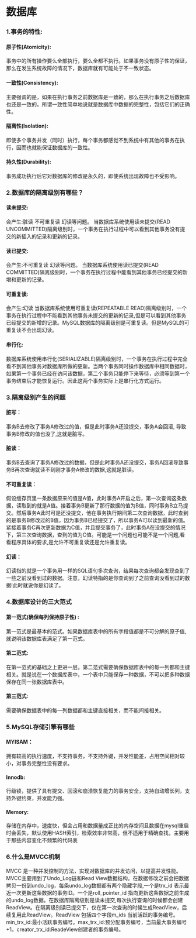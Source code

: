 # 数据库

### 1.事务的特性:

#### 原子性(Atomicity):
事务中的所有操作要么全部执行，要么全都不执行。如果事务没有原子性的保证，那么在发生系统故障的情况下，数据库就有可能处于不一致状态。

#### 一致性(Consistency):
主要强调的是，如果在执行事务之前数据库是一致的，那么在执行事务之后数据库也还是一致的。所谓一致性简单地说就是数据库中数据的完整性，包括它们的正确性。

#### 隔离性(Isolation):
即使多个事务并发（同时）执行，每个事务都感觉不到系统中有其他的事务在执行，因而也就能保证数据库的一致性。

#### 持久性(Durability):
事务成功执行后它对数据库的修改是永久的，即使系统出现故障也不受影响。

### 2.数据库的隔离级别有哪些？

#### 读未提交:
会产生:脏读 不可重复读 幻读等问题。
当数据库系统使用读未提交(READ UNCOMMITTED)隔离级别时，一个事务在执行过程中可以看到其他事务没有提交的新插入的记录和更新的记录。

#### 读已提交:
会产生:不可重复读 幻读等问题。
当数据库系统使用读已提交(READ COMMITTED)隔离级别时，一个事务在执行过程中能看到其他事务已经提交的新增和更新的记录。

#### 可重复读:
会产生:幻读
当数据库系统使用可重复读(REPEATABLE READ)隔离级别时，一个事务在执行过程中不能看到其他事务未提交的更新的记录,但是可以看到其他事务已经提交的新增的记录。MySQL数据库的隔离级别是可重复读。但是MySQL的可重复读不会出现幻读。

#### 串行化:
数据库系统使用串行化(SERIALIZABLE)隔离级别时，一个事务在执行过程中完全看不到其他事务对数据库所做的更新。当两个事务同时操作数据库中相同数据时，如果第一个事务已经在访问该数据，第二个事务只能停下来等待，必须等到第一个事务结束后才能恢复运行。因此这两个事务实际上是串行化方式运行。


### 3.隔离级别产生的问题

#### 脏写：
事务B去修改了事务A修改过的值，但是此时事务A还没提交，事务A会回滚, 导致事务B修改的值也没了,这就是脏写。

#### 脏读：
事务B去查询了事务A修改过的数据，但是此时事务A还没提交，事务A回滚导致事务B再次查询就读不到刚才事务A修改的数据,这就是脏读。

#### 不可重复读：
假设缓存页里一条数据原来的值是A值，此时事务A开启之后，第一次查询这条数据，读取到的就是A值。接着事务B更新了那行数据的值为B值，同时事务B立马提交。然后事务A此时可是还没提交，他在事务执行期间第二次查询数据，此时查到的是事务B修改过的B值，因为事务B已经提交了，所以事务A可以读到最新的值。紧接着事务C再次更新数据为C值，并且提交事务了，此时事务A在没提交的情况下，第三次查询数据，查到的值为C值。可能是一个问题也可能不是一个问题,看看程序具体的要求,是允许不可重复读还是允许重复读。

#### 幻读：
幻读指的就是一个事务用一样的SQL语句多次查询，结果每次查询都会发现查到了一些之前没看到过的数据。注意，幻读特指的是你查询到了之前查询没看到过的数据!此时就说你是幻读了。

### 4.数据库设计的三大范式

#### 第一范式(确保每列保持原子性) :
第一范式是最基本的范式。如果数据库表中的所有字段值都是不可分解的原子值,就说明该数据库表满足了第一范式。

#### 第二范式:
在第一范式的基础之上更进一层。第二范式需要确保数据库表中的每一列都和主键相关。就是说在一个数据库表中，一个表中只能保存一种数据，不可以把多种数据保存在同一张数据库表中。

#### 第三范式:
需要确保数据表中的每一列数据都和主键直接相关，而不能间接相关。

### 5.MySQL存储引擎有哪些

#### MYISAM：
拥有较高的执行速度，不支持事务，不支持外键，并发性能差，占用空间相对较小，对事务完整性没有要求。

#### Innodb:
行级锁，提供了具有提交、回滚和崩溃恢复能力的事务安全，支持自动增长列，支持外键约束，并发能力强。

#### Memory:
存储在内存中，速度快，但会占用和数据量成正比的内存空间且数据在mysql重启时会丢失，默认使用HASH索引，检索效率非常高，但不适用于精确查找，主要用于那些内容变化不频繁的代码表

### 6.什么是MVCC机制
MVCC 是一种并发控制的方法，实现对数据库的并发访问，以提高并发性能。MVCC主要用到了Undo_Log链和Read View数据结构。在数据修改之前会把数据拷贝一份到undo_log，每条undo_log数据都有两个隐藏字段,一个是trx_id 表示最近一次更新这条数据的事务ID。一个是roll_pointer_id 指向更新这条数据之前生成的undo_log数据。在数据库隔离级别是读未提交,每次执行查询的时候都会创建ReadView。在隔离级别读已提交下，仅在第一次查询的时候生成ReadView，后续复用此ReadView。ReadView 包括四个字段m_ids 当前活跃的事务编号。min_trx_id:最小活跃事务编号。max_trx_id:预分配事务编号，当前最大事务编号+1。creator_trx_id:ReadeView创建者的事务编号。

